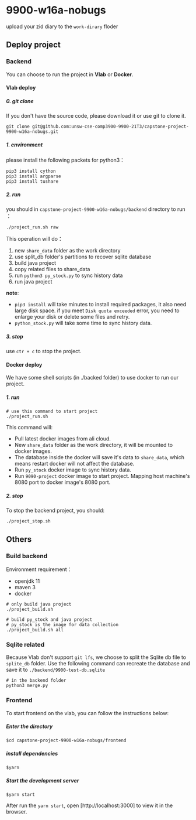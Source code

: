 # 9900-w16a-nobugs

upload your zid diary to the `work-dirary` floder

## Deploy project

### Backend

You can choose to run the project in **Vlab** or **Docker**.

#### Vlab deploy

##### 0. git clone

If you don't have the source code, please download it or use git to clone it.

```
git clone git@github.com:unsw-cse-comp3900-9900-21T3/capstone-project-9900-w16a-nobugs.git
```

##### 1. environment

please install the following packets for python3：

```
pip3 install cython
pip3 install argparse
pip3 install tushare
```

##### 2. run

you should in `capstone-project-9900-w16a-nobugs/backend` directory to run ：

```
./project_run.sh raw
```

This operation will do：

1. new `share_data` folder as the work directory
2. use split_db folder's partitions to recover sqlite database
3. build java project
4. copy related files to share_data
5. run `python3 py_stock.py` to sync history data
6. run java project

**note**:

- `pip3 install` will take minutes to install required packages, it also need large disk space. if you meet `Disk quota exceeded` error, you need to enlarge your disk or delete some files and retry.
- `python_stock.py` will take some time to sync history data.

##### 3. stop

use `ctr + c` to stop the project.

#### Docker deploy

We have some shell scripts (in ./backed folder) to use docker to run our project.

##### 1. run

```
# use this command to start project
./project_run.sh
```

This command will:

- Pull latest docker images from ali cloud.
- New `share_data` folder as the work directory, it will be mounted to docker images.
- The database inside the docker will save it's data to `share_data`, which means restart docker will not affect the database.
- Run `py_stock` docker image to sync history data.
- Run `9090-project` docker image to start project. Mapping host machine's 8080 port to docker image's 8080 port.

##### 2. stop

To stop the backend project, you should:

```
./project_stop.sh
```

## Others

### Build backend

Environment requirement：

- openjdk 11
- maven 3
- docker

```
# only build java project
./project_build.sh 

# build py_stock and java project
# py_stock is the image for data collection
./project_build.sh all
```

### Sqlite related

Because Vlab don't support `git lfs`, we choose to split the Sqlite db file to `splite_db` folder. Use the following command can recreate the database and save it to `./backend/9900-test-db.sqlite`

```
# in the backend folder
python3 merge.py
```

### Frontend

To start frontend on the vlab, you can follow the instructions below:
##### Enter the directory
```
$cd capstone-project-9900-w16a-nobugs/frontend
```

##### install dependencies
```
$yarn
```

##### Start the development server
```
$yarn start
```

After run the `yarn start`,  open [http://localhost:3000] to view it in the browser.

